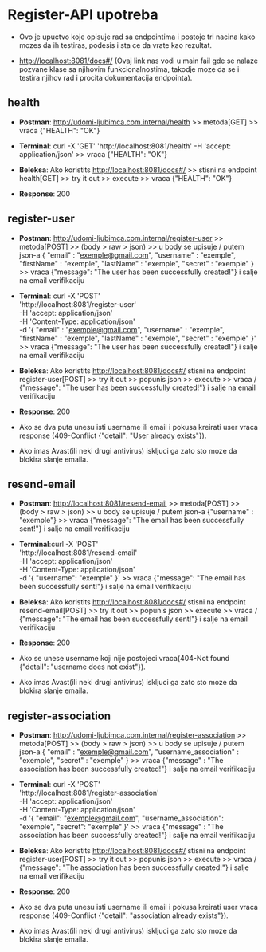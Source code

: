 # Register-API upotreba

- Ovo je upuctvo koje opisuje rad sa endpointima i postoje tri nacina kako mozes da ih testiras, podesis i sta ce da vrate kao rezultat.

- <http://localhost:8081/docs#/> (Ovaj link nas vodi u main fail gde se nalaze pozvane klase sa njihovim funkcionalnostima,
takodje moze da se i testira njihov rad i procita dokumentacija endpointa).

## health

- **Postman**: <http://udomi-ljubimca.com.internal/health> >> metoda[GET] >> vraca {"HEALTH": "OK"}

- **Terminal**: curl -X 'GET' 'http://localhost:8081/health' -H 'accept: application/json' >> vraca {"HEALTH": "OK"}

- **Beleksa**: Ako koristits <http://localhost:8081/docs#/> >> stisni na endpoint health[GET] >> try it out >> execute >> vraca {"HEALTH": "OK"}

- **Response**: 200

## register-user

- **Postman**: <http://udomi-ljubimca.com.internal/register-user> >> metoda[POST] >> (body > raw > json) >> u body se upisuje /
             putem json-a {
                            "email" : "exemple@gmail.com",
                            "username" : "exemple",
                            "firstName" : "exemple",
                            "lastName" : "exemple",
                            "secret" : "exemple"
                          }  >> vraca {"message": "The user has been successfully created!"} i salje na email verifikaciju

- **Terminal**: curl -X 'POST' \
        'http://localhost:8081/register-user' \
        -H 'accept: application/json' \
        -H 'Content-Type: application/json' \
        -d '{
        "email" : "exemple@gmail.com",
            "username" : "exemple",
            "firstName" : "exemple",
            "lastName" : "exemple",
            "secret" : "exemple"
        }'  >> vraca {"message": "The user has been successfully created!"} i salje na email verifikaciju

- **Beleksa**: Ako koristits <http://localhost:8081/docs#/> stisni na endpoint register-user[POST] >> try it out >> popunis json >> execute >> vraca /
            {"message": "The user has been successfully created!"} i salje na email verifikaciju

- **Response**: 200

- Ako se dva puta unesu isti username ili email i pokusa kreirati user vraca response (409-Conflict {"detail": "User already exists"}).
- Ako imas Avast(ili neki drugi antivirus) iskljuci ga zato sto moze da blokira slanje emaila.

## resend-email

- **Postman**: <http://localhost:8081/resend-email> >> metoda[POST] >> (body > raw > json) >> u body se upisuje /
             putem json-a {"username" : "exemple"}  >> vraca {"message": "The email has been successfully sent!"} i salje na email verifikaciju

- **Terminal**:curl -X 'POST' \
        'http://localhost:8081/resend-email' \
        -H 'accept: application/json' \
        -H 'Content-Type: application/json' \
        -d '{
        "username": "exemple"
        }' >> vraca {"message": "The email has been successfully sent!"} i salje na email verifikaciju

- **Beleksa**: Ako koristits <http://localhost:8081/docs#/> stisni na endpoint resend-email[POST] >> try it out >> popunis json >> execute >> vraca /
            {"message": "The email has been successfully sent!"} i salje na email verifikaciju

- **Response**: 200

- Ako se unese username koji nije postojeci vraca(404-Not found {"detail": "username does not exist"}).
- Ako imas Avast(ili neki drugi antivirus) iskljuci ga zato sto moze da blokira slanje emaila.

## register-association

- **Postman**: <http://udomi-ljubimca.com.internal/register-association> >> metoda[POST] >> (body > raw > json) >> u body se upisuje /
             putem json-a {
            "email" : "exemple@gmail.com",
            "username_association" : "exemple",
            "secret" : "exemple"
            }  >> vraca {"message" : "The association has been successfully created!"} i salje na email verifikaciju

- **Terminal**: curl -X 'POST' \
        'http://localhost:8081/register-association' \
        -H 'accept: application/json' \
        -H 'Content-Type: application/json' \
        -d '{
        "email": "exemple@gmail.com",
        "username_association": "exemple",
        "secret": "exemple"
        }' >> vraca {"message" : "The association has been successfully created!"} i salje na email verifikaciju

- **Beleksa**: Ako koristits <http://localhost:8081/docs#/> stisni na endpoint register-user[POST] >> try it out >> popunis json >> execute >> vraca /
            {"message": "The association has been successfully created!"} i salje na email verifikaciju

- **Response**: 200

- Ako se dva puta unesu isti username ili email i pokusa kreirati user vraca response (409-Conflict {"detail": "association already exists"}).
- Ako imas Avast(ili neki drugi antivirus) iskljuci ga zato sto moze da blokira slanje emaila.
